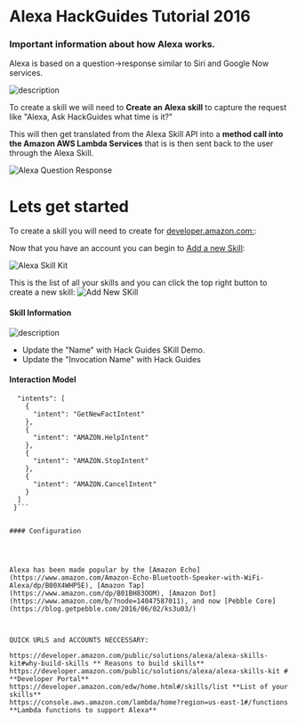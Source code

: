 # Alexa HackGuides Tutorial 2016

### Important information about how Alexa works.

Alexa is based on a question->response similar to Siri and Google Now services.

![description](https://raw.githubusercontent.com/pluralsight/guides/master/images/8908f30c-1e20-4de2-add1-8efa12f06544.png)

To create a skill we will need to **Create an Alexa skill** to capture the request like "Alexa, Ask HackGuides what time is it?"

This will then get translated from the Alexa Skill API into a **method call into the Amazon AWS Lambda Services** that is is then sent back to the user through the Alexa Skill.

![Alexa Question Response](https://developer.amazon.com/public/binaries/content/gallery/developerportalpublic/solutions/alexa/alexa-voice-service/images/avs_getting_started_1.png)



# Lets get started

To create a skill you will need to create for [developer.amazon.com:](https://developer.amazon.com/edw/home.html#/skills/lis): 

Now that you have an account you can begin to [Add a new Skill](https://developer.amazon.com/edw/home.html#/skills/list): 

![Alexa Skill Kit](https://raw.githubusercontent.com/pluralsight/guides/master/images/cc72e1e7-057d-48fa-9609-63fbe3f8da87.png)

This is the list of all your skills and you can click the top right button to create a new skill:
![Add New SKill](https://raw.githubusercontent.com/pluralsight/guides/master/images/f7e4d0bc-ae2d-428d-8622-931bd22f693b.png)


#### Skill Information

![description](https://raw.githubusercontent.com/pluralsight/guides/master/images/598b8c4b-a0c9-4c6d-bc4d-563797d8c97a.png)
- Update the "Name" with Hack Guides SKill Demo.
- Update the "Invocation Name" with Hack Guides

#### Interaction Model

```{
  "intents": [
    {
      "intent": "GetNewFactIntent"
    },
    {
      "intent": "AMAZON.HelpIntent"
    },
    {
      "intent": "AMAZON.StopIntent"
    },
    {
      "intent": "AMAZON.CancelIntent"
    }
  ]
 }```


#### Configuration




Alexa has been made popular by the [Amazon Echo](https://www.amazon.com/Amazon-Echo-Bluetooth-Speaker-with-WiFi-Alexa/dp/B00X4WHP5E), [Amazon Tap](https://www.amazon.com/dp/B01BH83OOM), [Amazon Dot](https://www.amazon.com/b/?node=14047587011), and now [Pebble Core](https://blog.getpebble.com/2016/06/02/ks3u03/)



QUICK URLS and ACCOUNTS NECCESSARY: 

https://developer.amazon.com/public/solutions/alexa/alexa-skills-kit#why-build-skills ** Reasons to build skills**
https://developer.amazon.com/public/solutions/alexa/alexa-skills-kit # **Developer Portal**
https://developer.amazon.com/edw/home.html#/skills/list **List of your skills**
https://console.aws.amazon.com/lambda/home?region=us-east-1#/functions **Lambda functions to support Alexa**
